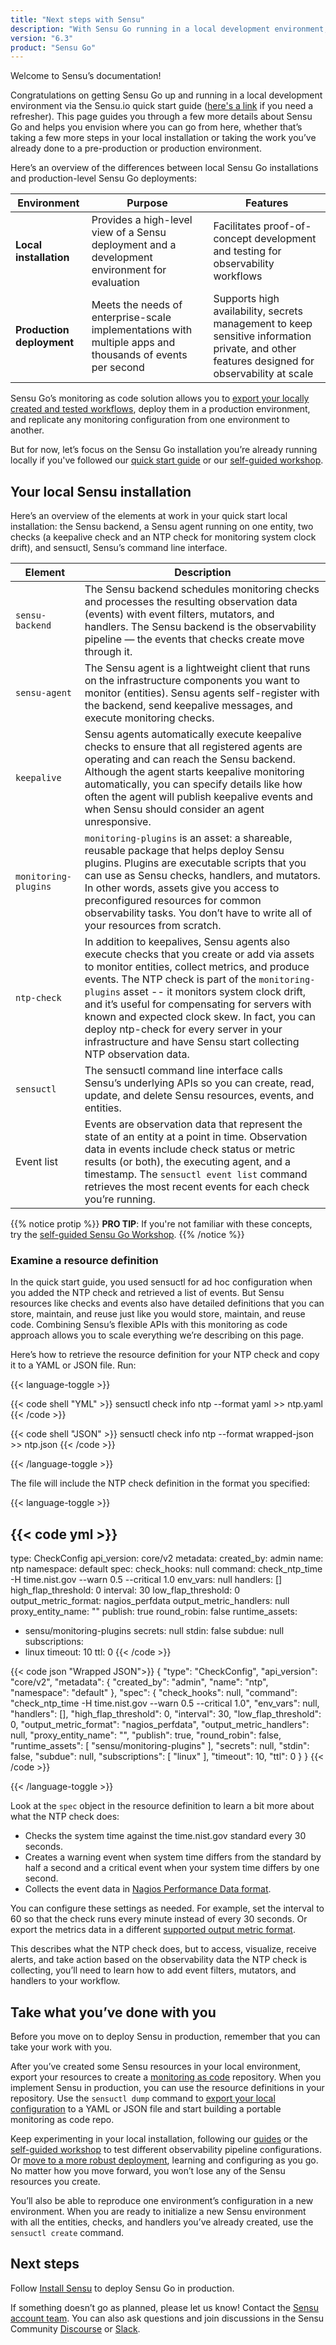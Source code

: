 ```yaml
---
title: "Next steps with Sensu"
description: "With Sensu Go running in a local development environment, read this page to envision where you can go from here. Take a few more steps in your local installation, take the work you’ve already done to a pre-production or production environment, or learn more in our Sensu Go workshop."
version: "6.3"
product: "Sensu Go"
---
```


Welcome to Sensu’s documentation!

Congratulations on getting Sensu Go up and running in a local development environment via the Sensu.io quick start guide ([here's a link][1] if you need a refresher).
This page guides you through a few more details about Sensu Go and helps you envision where you can go from here, whether that’s taking a few more steps in your local installation or taking the work you’ve already done to a pre-production or production environment.

Here’s an overview of the differences between local Sensu Go installations and production-level Sensu Go deployments:

Environment | Purpose | Features
----------- | ------- | --------
**Local installation** | Provides a high-level view of a Sensu deployment and a development environment for evaluation | Facilitates proof-of-concept development and testing for observability workflows
**Production deployment** | Meets the needs of enterprise-scale implementations with multiple apps and thousands of events per second | Supports high availability, secrets management to keep sensitive information private, and other features designed for observability at scale

Sensu Go’s monitoring as code solution allows you to [export your locally created and tested workflows][2], deploy them in a production environment, and replicate any monitoring configuration from one environment to another.

But for now, let’s focus on the Sensu Go installation you’re already running locally if you've followed our [quick start guide][1] or our [self-guided workshop][3].

## Your local Sensu installation

Here’s an overview of the elements at work in your quick start local installation: the Sensu backend, a Sensu agent running on one entity, two checks (a keepalive check and an NTP check for monitoring system clock drift), and sensuctl, Sensu’s command line interface.

Element | Description
------- | -----------
`sensu-backend` | The Sensu backend schedules monitoring checks and processes the resulting observation data (events) with event filters, mutators, and handlers. The Sensu backend is the observability pipeline &mdash; the events that checks create move through it.
`sensu-agent` | The Sensu agent is a lightweight client that runs on the infrastructure components you want to monitor (entities). Sensu agents self-register with the backend, send keepalive messages, and execute monitoring checks.
`keepalive` | Sensu agents automatically execute keepalive checks to ensure that all registered agents are operating and can reach the Sensu backend. Although the agent starts keepalive monitoring automatically, you can specify details like how often the agent will publish keepalive events and when Sensu should consider an agent unresponsive. 
`monitoring-plugins` | `monitoring-plugins` is an asset: a shareable, reusable package that helps deploy Sensu plugins. Plugins are executable scripts that you can use as Sensu checks, handlers, and mutators. In other words, assets give you access to preconfigured resources for common observability tasks. You don’t have to write all of your resources from scratch.
`ntp-check` | In addition to keepalives, Sensu agents also execute checks that you create or add via assets to monitor entities, collect metrics, and produce events. The NTP check is part of the `monitoring-plugins` asset -- it monitors system clock drift, and it’s useful for compensating for servers with known and expected clock skew. In fact, you can deploy ntp-check for every server in your infrastructure and have Sensu start collecting NTP observation data.
`sensuctl` | The sensuctl command line interface calls Sensu’s underlying APIs so you can create, read, update, and delete Sensu resources, events, and entities.
Event list | Events are observation data that represent the state of an entity at a point in time. Observation data in events include check status or metric results (or both), the executing agent, and a timestamp. The `sensuctl event list` command retrieves the most recent events for each check you’re running.

{{% notice protip %}}
**PRO TIP**: If you're not familiar with these concepts, try the [self-guided Sensu Go Workshop](https://sensu.io/resources?type=workshop).
{{% /notice %}}

### Examine a resource definition

In the quick start guide, you used sensuctl for ad hoc configuration when you added the NTP check and retrieved a list of events.
But Sensu resources like checks and events also have detailed definitions that you can store, maintain, and reuse just like you would store, maintain, and reuse code.
Combining Sensu’s flexible APIs with this monitoring as code approach allows you to scale everything we’re describing on this page.

Here’s how to retrieve the resource definition for your NTP check and copy it to a YAML or JSON file.
Run:

{{< language-toggle >}}

{{< code shell "YML" >}}
sensuctl check info ntp --format yaml >> ntp.yaml
{{< /code >}}

{{< code shell "JSON" >}}
sensuctl check info ntp --format wrapped-json >> ntp.json
{{< /code >}}

{{< /language-toggle >}}

The file will include the NTP check definition in the format you specified:

{{< language-toggle >}}

{{< code yml >}}
---
type: CheckConfig
api_version: core/v2
metadata:
  created_by: admin
  name: ntp
  namespace: default
spec:
  check_hooks: null
  command: check_ntp_time -H time.nist.gov --warn 0.5 --critical 1.0
  env_vars: null
  handlers: []
  high_flap_threshold: 0
  interval: 30
  low_flap_threshold: 0
  output_metric_format: nagios_perfdata
  output_metric_handlers: null
  proxy_entity_name: ""
  publish: true
  round_robin: false
  runtime_assets:
  - sensu/monitoring-plugins
  secrets: null
  stdin: false
  subdue: null
  subscriptions:
  - linux
  timeout: 10
  ttl: 0
{{< /code >}}

{{< code json "Wrapped JSON">}}
{
  "type": "CheckConfig",
  "api_version": "core/v2",
  "metadata": {
    "created_by": "admin",
    "name": "ntp",
    "namespace": "default"
  },
  "spec": {
    "check_hooks": null,
    "command": "check_ntp_time -H time.nist.gov --warn 0.5 --critical 1.0",
    "env_vars": null,
    "handlers": [],
    "high_flap_threshold": 0,
    "interval": 30,
    "low_flap_threshold": 0,
    "output_metric_format": "nagios_perfdata",
    "output_metric_handlers": null,
    "proxy_entity_name": "",
    "publish": true,
    "round_robin": false,
    "runtime_assets": [
      "sensu/monitoring-plugins"
    ],
    "secrets": null,
    "stdin": false,
    "subdue": null,
    "subscriptions": [
      "linux"
    ],
    "timeout": 10,
    "ttl": 0
  }
}
{{< /code >}}

{{< /language-toggle >}}

Look at the `spec` object in the resource definition to learn a bit more about what the NTP check does:

- Checks the system time against the time.nist.gov standard every 30 seconds.
- Creates a warning event when system time differs from the standard by half a second and a critical event when your system time differs by one second.
- Collects the event data in [Nagios Performance Data format][4].

You can configure these settings as needed.
For example, set the interval to 60 so that the check runs every minute instead of every 30 seconds.
Or export the metrics data in a different [supported output metric format][5].

This describes what the NTP check does, but to access, visualize, receive alerts, and take action based on the observability data the NTP check is collecting, you’ll need to learn how to add event filters, mutators, and handlers to your workflow.

## Take what you’ve done with you

Before you move on to deploy Sensu in production, remember that you can take your work with you.

After you’ve created some Sensu resources in your local environment, export your resources to create a [monitoring as code][6] repository.
When you implement Sensu in production, you can use the resource definitions in your repository.
Use the `sensuctl dump` command to [export your local configuration][7] to a YAML or JSON file and start building a portable monitoring as code repo.

Keep experimenting in your local installation, following our [guides][8] or the [self-guided workshop][3] to test different observability pipeline configurations.
Or [move to a more robust deployment][9], learning and configuring as you go.
No matter how you move forward, you won’t lose any of the Sensu resources you create.

You’ll also be able to reproduce one environment’s configuration in a new environment.
When you are ready to initialize a new Sensu environment with all the entities, checks, and handlers you’ve already created, use the `sensuctl create` command.

## Next steps

Follow [Install Sensu][9] to deploy Sensu Go in production.

If something doesn’t go as planned, please let us know!
Contact the [Sensu account team][11].
You can also ask questions and join discussions in the Sensu Community [Discourse][12] or [Slack][13].


[1]: https://sensu.io/get-started
[2]: #take-what-youve-done-with-you
[3]: https://github.com/sensu/sensu-go-workshop
[4]: https://assets.nagios.com/downloads/nagioscore/docs/nagioscore/3/en/perfdata.html
[5]: ../observability-pipeline/observe-schedule/metrics/#supported-output-metric-formats
[6]: ../operations/monitoring-as-code/
[7]: ../operations/monitoring-as-code/#export-existing-resources 
[8]: ../guides/
[9]: ../operations/deploy-sensu/install-sensu/
[10]: ../operations/deploy-sensu/deployment-architecture/
[11]: https://sensu.io/contact
[12]: https://discourse.sensu.io
[13]: https://sensucommunity.slack.com
